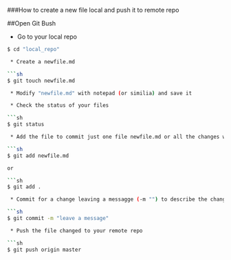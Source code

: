 ###How to create a new file local and push it to remote repo

##Open Git Bush

 * Go to your local repo

```sh
$ cd "local_repo"

 * Create a newfile.md

```sh
$ git touch newfile.md

 * Modify "newfile.md" with notepad (or similia) and save it

 * Check the status of your files

```sh
$ git status

 * Add the file to commit just one file newfile.md or all the changes with .

```sh
$ git add newfile.md

or

```sh
$ git add .

 * Commit for a change leaving a messagge (-m "") to describe the change

```sh
$ git commit -m "leave a message"

 * Push the file changed to your remote repo

```sh
$ git push origin master


